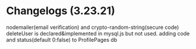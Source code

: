 # Changelogs (3.23.21)
nodemailer(email verification) and crypto-random-string(secure code)
deleteUser is declared&implemented in mysql.js but not used.
adding code and status(default 0:false) to ProfilePages db 